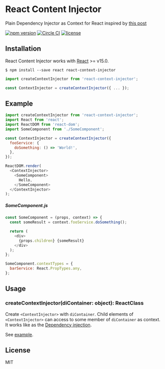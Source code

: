 # React Content Injector

Plain Dependency Injector as Context for React inspired by [this post](http://jaysoo.ca/2015/06/09/react-contexts-and-dependency-injection/)

[![npm version](https://badge.fury.io/js/react-context-injector.svg)](http://badge.fury.io/js/react-context-injector)
[![Circle CI](https://circleci.com/gh/axross/react-context-injector/tree/master.svg?style=svg&circle-token=8e2d20828651ee1065f49317c1708f4de0dbec71)](https://circleci.com/gh/axross/react-context-injector/tree/master)
[![license](http://img.shields.io/badge/license-MIT-brightgreen.svg?style=flat)](LICENSE)

## Installation

React Content Injector works with [React](https://facebook.github.io/react/) >= v15.0.

```
$ npm install --save react react-context-injector
```

```javascript
import createContextInjector from 'react-context-injector';

const ContextInjector = createContextInjector({ ... });
```

## Example

```javascript
import createContextInjector from 'react-context-injector';
import React from 'react';
import ReactDOM from 'react-dom';
import SomeComponent from './SomeComponent';

const ContextInjector = createContextInjector({
  fooService: {
    doSomething: () => 'World!',
  },
});

ReactDOM.render(
  <ContextInjector>
    <SomeComponent>
      Hello,
    </SomeComponent>
  </ContextInjector>
);
```

##### SomeComponent.js

```javascript
const SomeComponent = (props, context) => {
  const someResult = context.fooService.doSomething();

  return (
    <div>
      {props.children} {someResult}
    </div>
  );
};

SomeComponent.contextTypes = {
  barService: React.PropTypes.any,
};
```

## Usage

### createContextInjector(diContainer: object): ReactClass

Create `<ContextInjector>` with `diContainer`. Child elements of `<ContextInjector>` can access to some member of `diContainer` as context. It works like as the [Dependency injection](https://en.wikipedia.org/wiki/Dependency_injection).

See [example](#example).

## License

MIT
